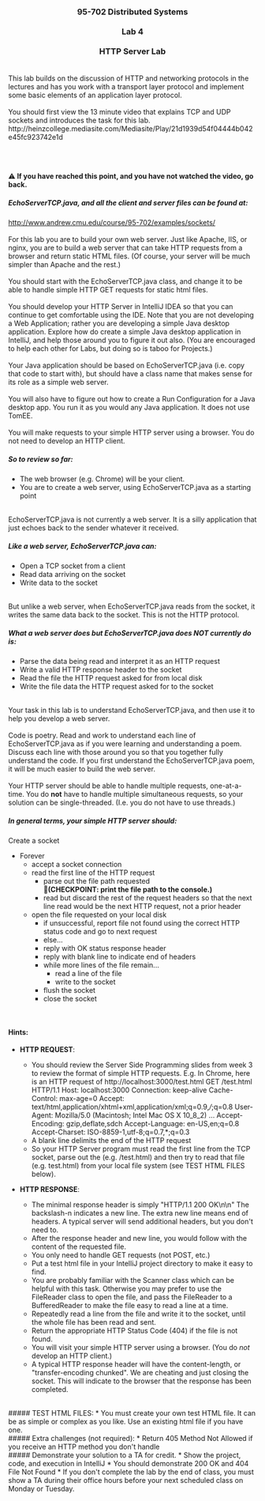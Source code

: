 <h3 align="center"> 95-702 Distributed Systems <br><br>
  Lab 4 <br><br>
  HTTP Server Lab<br><br></h3>
This lab builds on the discussion of HTTP and networking protocols in the
lectures and has you work with a transport layer protocol and implement some
basic elements of an application layer protocol.<br><br>
You should first view the 13 minute video that explains TCP and UDP sockets
and introduces the task for this lab.<br>
http://heinzcollege.mediasite.com/Mediasite/Play/21d1939d54f04444b042e45fc923742e1d

<br><br>

:warning:<b> If you have reached this point, and you have not watched the video, go back.</b>

##### EchoServerTCP.java, and all the client and server files can be found at:
http://www.andrew.cmu.edu/course/95-702/examples/sockets/<br><br>
For this lab you are to build your own web server.  Just like Apache, IIS,
or nginx, you are to build a web server that can take HTTP requests from a
browser and return static HTML files.  (Of course, your server will be much
simpler than Apache and the rest.)<br><br>
You should start with the EchoServerTCP.java class, and change it to be able
to handle simple HTTP GET requests for static html files.<br><br>
You should develop your HTTP Server in IntelliJ IDEA so that you can continue
to get comfortable using the IDE. Note that you are not developing a Web
Application; rather you are developing a simple Java desktop application.
Explore how do create a simple Java desktop application in IntelliJ, and help
those around you to figure it out also. (You are encouraged to help each other
for Labs, but doing so is taboo for Projects.)<br><br>
Your Java application should be based on EchoServerTCP.java (i.e. copy that code
to start with), but should have a class name that makes sense for its role as a
simple web server. <br><br>
You will also have to figure out how to create a Run Configuration for a Java
desktop app.  You run it as you would any Java application. It does not use
TomEE.<br><br>
You will make requests to your simple HTTP server using a browser.  You do not
need to develop an HTTP client.<br>

##### So to review so far:
  * The web browser (e.g. Chrome) will be your client.
  * You are to create a web server, using EchoServerTCP.java as a starting point

<br>
EchoServerTCP.java is not currently a web server. It is a silly application
that just echoes back to the sender whatever it received.  <br>

##### Like a web server, EchoServerTCP.java can:
  * Open a TCP socket from a client
  * Read data arriving on the socket
  * Write data to the socket

<br>
But unlike a web server, when EchoServerTCP.java reads from the socket, it
writes the same data back to the socket.  This is not the HTTP protocol.<br>
 
##### What a web server does but EchoServerTCP.java does NOT currently do is:
  * Parse the data being read and interpret it as an HTTP request
  * Write a valid HTTP response header to the socket
  * Read the file the HTTP request asked for from local disk
  * Write the file data the HTTP request asked for to the socket

<br>
Your task in this lab is to understand EchoServerTCP.java, and then use it to 
help you develop a web server. <br><br>
Code is poetry. Read and work to understand each line of EchoServerTCP.java as
if you were learning and understanding a poem. Discuss each line with those
around you so that you together fully understand the code. If you first
understand the EchoServerTCP.java poem, it will be much easier to build the web
server.<br><br>
Your HTTP server should be able to handle multiple requests, one-at-a-time. You
do <b>not</b> have to handle multiple simultaneous requests, so your solution can be
single-threaded. (I.e. you do not have to use threads.)<br>

##### In general terms, your simple HTTP server should:
Create a socket
  * Forever
    * accept a socket connection
    * read the first line of the HTTP request
      * parse out the file path requested<br>
            :checkered_flag:<b>(CHECKPOINT: print the file path to the console.)</b>
      * read but discard the rest of the request headers
                  so that the next line read would be the next HTTP 
                  request, not a prior header
    * open the file requested on your local disk
      * if unsuccessful, report file not found using the correct HTTP status
                  code and go to next request
      * else...
      * reply with OK status response header
      * reply with blank line to indicate end of headers
      * while more lines of the file remain...
        * read a line of the file
        * write to the socket
      * flush the socket
      * close the socket
<br>

#### Hints:
  * <b>HTTP REQUEST</b>:
    * You should review the Server Side Programming slides from week 3 to review
        the format of simple HTTP requests.
              E.g. In Chrome, here is an HTTP request of http://localhost:3000/test.html
                  GET /test.html HTTP/1.1
                  Host: localhost:3000
                  Connection: keep-alive
                  Cache-Control: max-age=0
                  Accept: text/html,application/xhtml+xml,application/xml;q=0.9,*/*;q=0.8
                  User-Agent: Mozilla/5.0 (Macintosh; Intel Mac OS X 10_8_2)  ...
                  Accept-Encoding: gzip,deflate,sdch
                  Accept-Language: en-US,en;q=0.8
                  Accept-Charset: ISO-8859-1,utf-8;q=0.7,*;q=0.3
    * A blank line delimits the end of the HTTP request
    * So your HTTP Server program must read the first line from the TCP socket,
        parse out the <resource identifier> (e.g. /test.html) and then try to read
        that file (e.g. test.html) from your local file system (see TEST HTML FILES
        below).
      
  * <b>HTTP RESPONSE</b>:
    * The minimal response header is simply "HTTP/1.1 200 OK\n\n"  The backslash-n
              indicates a new line.  The extra new line means end of headers.  A typical
              server will send additional headers, but you don't need to.
    * After the response header and new line, you would follow with the content
          of the requested file.
    * You only need to handle GET requests (not POST, etc.)
    * Put a test html file in your IntelliJ project directory to make it easy to
          find.
    * You are probably familiar with the Scanner class which can be helpful with
          this task.  Otherwise you may prefer to use the FileReader class to open
          the file, and pass the FileReader to a BufferedReader to make the file
          easy to read a line at a time.
    * Repeatedly read a line from the file and write it to the socket, until the
              whole file has been read and sent.
    * Return the appropriate HTTP Status Code (404) if the file is not found.
    * You will visit your simple HTTP server using a browser.
              (You do *not* develop an HTTP client.)
    * A typical HTTP response header will have the content-length, or 
          "transfer-encoding chunked".  We are cheating and just closing the socket.
          This will indicate to the browser that the response has been completed.
<br>
##### TEST HTML FILES:
  * You must create your own test HTML file.  It can be as simple or complex
      as you like.  Use an existing html file if you have one.
<br>
##### Extra challenges (not required):
  * Return 405 Method Not Allowed if you receive an HTTP method you don't handle
<br>
##### Demonstrate your solution to a TA for credit.
  * Show the project, code, and execution in IntelliJ
  * You should demonstrate 200 OK and 404 File Not Found
  * If you don't complete the lab by the end of class, you must show a TA during
    their office hours before your next scheduled class on Monday or Tuesday.

